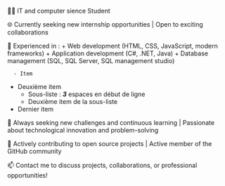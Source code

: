 👨‍💻 IT and computer sience Student

🌐 Currently seeking new internship opportunities | Open to exciting collaborations

💼 Experienced in : 
      +  Web development (HTML, CSS, JavaScript, modern frameworks)
      +  Application development (C#, .NET, Java)
      +  Database management (SQL, SQL Server, SQL management studio)

      - Item
- Deuxième item
   - Sous-liste : **_3_** espaces en début de ligne
   - Deuxième item de la sous-liste
- Dernier item

🔧 Always seeking new challenges and continuous learning | Passionate about technological innovation and problem-solving

🚀 Actively contributing to open source projects | Active member of the GitHub community

📫 Contact me to discuss projects, collaborations, or professional opportunities!

<!---
Racketteu/Racketteu is a ✨ special ✨ repository because its `README.md` (this file) appears on your GitHub profile.
You can click the Preview link to take a look at your changes.
--->
